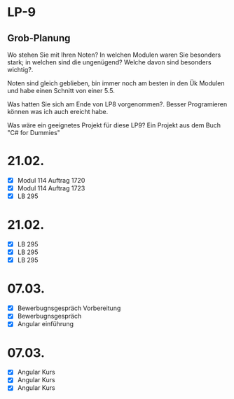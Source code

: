 # LP-9
## Grob-Planung
Wo stehen Sie mit Ihren Noten? In welchen Modulen waren Sie besonders stark; in welchen sind die ungenügend? Welche davon sind besonders wichtig?.

Noten sind gleich geblieben, bin immer noch am besten in den Ük Modulen und habe einen Schnitt von einer 5.5.

Was hatten Sie sich am Ende von LP8 vorgenommen?.
Besser Programieren können was ich auch ereicht habe.

Was wäre ein geeignetes Projekt für diese LP9?
Ein Projekt aus dem Buch "C# for Dummies"

# 21.02.
- [X] Modul 114 Auftrag 1720
- [X] Modul 114 Auftrag 1723
- [X] LB 295

# 21.02.
- [X] LB 295
- [X] LB 295
- [X] LB 295

# 07.03.
- [X] Bewerbugnsgespräch Vorbereitung
- [X] Bewerbugnsgespräch 
- [X] Angular einführung

# 07.03.
- [X] Angular Kurs
- [X] Angular Kurs 
- [X] Angular Kurs
